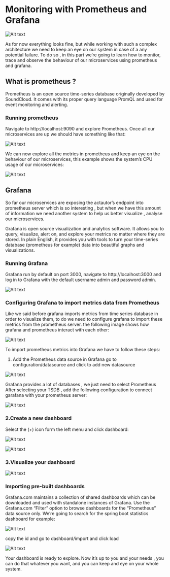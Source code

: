 # Monitoring with Prometheus and Grafana

![Alt text](./docs/prometheus-1.gif?raw=true "Prometheus General")

As for now everything looks fine, but while working with such a complex architecture 
we need to keep an eye on our system in case of a any potential failure.
To do so , in this part we’re going to learn how to monitor, trace and observe the behaviour 
of our microservices using prometheus and grafana.

## What is prometheus ?

Prometheus is an open source time-series database originally developed by SoundCloud. 
It comes with its proper query language PromQL and used for event monitoring and alerting.

### Running prometheus

Navigate to http://localhost:9090 and explore Prometheus. Once all our microservices are up
we should have something like that:

![Alt text](./docs/prometheus-2.png?raw=true "Prometheus 2")

We can now explore all the metrics in prometheus and keep an eye on the behaviour of
our microservices, this example shows the system’s CPU usage of our microservices:

![Alt text](./docs/prometheus-3.png?raw=true "Prometheus 3")

## Grafana
So far our microservices are exposing the actautor’s endpoint into prometheus server 
which is so interesting , but when we have this amount of information we need another system 
to help us better visualize , analyse our microservices.

Grafana is open source visualization and analytics software. It allows you to query, visualize,
alert on, and explore your metrics no matter where they are stored. In plain English, it provides 
you with tools to turn your time-series database (prometheus for example) data into beautiful graphs
and visualizations.

### Running Grafana

Grafana run by default on port 3000, navigate to http://localhost:3000 and log in to Grafana 
with the default username admin and password admin.

![Alt text](./docs/graphana-1.png?raw=true "Grafana 1")

### Configuring Grafana to import metrics data from Prometheus

Like we said before grafana imports metrics from time series database in order to visualize them, 
to do we need to configure grafana to import these metrics from the prometheus server.
the following image shows how grafana and prometheus interact with each other:

![Alt text](./docs/graphana-2.png?raw=true "Grafana 2")

To import prometheus metrics into Grafana we have to follow these steps:

1. Add the Prometheus data source in Grafana
   go to configuration/datasource and click to add new datasource

![Alt text](./docs/graphana-3.png?raw=true "Grafana 3")

Grafana provides a lot of databases , we just need to select Prometheus
After selecting your TSDB , add the following configuration to connect garafana with your prometheus server:

![Alt text](./docs/graphana-4.png?raw=true "Grafana 4")

### 2.Create a new dashboard

Select the (+) icon form the left menu and click dashboard:

![Alt text](./docs/graphana-5.png?raw=true "Grafana 5")

![Alt text](./docs/graphana-6.png?raw=true "Grafana 6")

### 3.Visualize your dashboard

![Alt text](./docs/graphana-7.png?raw=true "Grafana 7")

### Importing pre-built dashboards
Grafana.com maintains a collection of shared dashboards which can be downloaded and used with standalone instances of Grafana.
Use the Grafana.com “Filter” option to browse dashboards for the “Prometheus” data source only.
We’re going to search for the spring boot statistics dashboard for example:

![Alt text](./docs/graphana-8.png?raw=true "Grafana 8")

copy the id and go to dashboard/import and click load

![Alt text](./docs/graphana-9.png?raw=true "Grafana 9")

Your dashboard is ready to explore. Now it’s up to you and your needs , you can do that whatever you want, and you can keep 
and eye on your whole system. 

